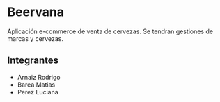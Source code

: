 # Beervana

Aplicación e-commerce de venta de cervezas.
Se tendran gestiones de marcas y cervezas.

## Integrantes
- Arnaiz Rodrigo
- Barea Matias
- Perez Luciana
